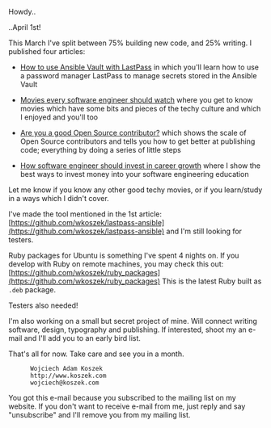 Howdy..

..April 1st!

This March I've split between 75% building new code, and 25% writing. I published four articles:

- [How to use Ansible Vault with LastPass](https://www.koszek.com/blog/2017/03/05/how-to-use-ansible-vault-with-lastpass/) in which you'll learn how to use a password manager LastPass to manage secrets stored in the Ansible Vault

- [Movies every software engineer should watch](https://www.koszek.com/blog/2017/03/13/movies-every-software-engineer-should-watch/) where you get to know movies which have some bits and pieces of the techy culture and which I enjoyed and you'll too

- [Are you a good Open Source contributor?](https://www.koszek.com/blog/2017/03/28/are-you-a-good-open-source-contributor/) which shows the scale of Open Source contributors and tells you how to get better at publishing code; everything by doing a series of little steps

- [How software engineer should invest in career growth](https://www.koszek.com/blog/2017/03/31/how-software-engineer-should-invest-in-career-growth/) where I show the best ways to invest money into your software engineering education

Let me know if you know any other good techy movies, or if you learn/study in a ways which I didn't cover.


I've made the tool mentioned in the 1st article:
[https://github.com/wkoszek/lastpass-ansible](https://github.com/wkoszek/lastpass-ansible) and I'm still looking for testers.

Ruby packages for Ubuntu is something I've spent 4 nights on. If you develop with Ruby
on remote machines, you may check this out: [https://github.com/wkoszek/ruby_packages](https://github.com/wkoszek/ruby_packages) This is the latest Ruby built as `.deb` package.

Testers also needed!

I'm also working on a small but secret project of mine. Will connect writing software, design, typography and publishing. If interested, shoot my an e-mail and I'll add you to an early bird list.

That's all for now. Take care and see you in a month.

          Wojciech Adam Koszek
          http://www.koszek.com
          wojciech@koszek.com

You got this e-mail because you subscribed to the mailing list on my website. If you don't want to receive e-mail from me, just reply and say "unsubscribe" and I'll remove you from my mailing list.